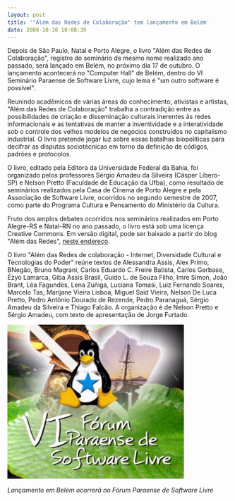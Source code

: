 ```yaml
---
layout: post
title: '"Além das Redes de Colaboração" tem lançamento em Belém'
date: 2008-10-10 10:08:39
---
```

Depois de São Paulo, Natal e Porto Alegre, o livro "Além das Redes de Colaboração", registro do seminário de mesmo nome realizado ano passado, será lançado em Belém, no próximo dia 17 de outubro. O lançamento acontecerá no "Computer Hall" de Belém, dentro do VI Seminário Paraense de Software Livre, cujo lema é "um outro software é possível".

Reunindo acadêmicos de várias áreas do conhecimento, ativistas e artistas, "Além das Redes de Colaboração" trabalha a contradição entre as possibilidades de criação e disseminação culturais inerentes às redes informacionais e as tentativas de manter a inventividade e a interatividade sob o controle dos velhos modelos de negócios construídos no capitalismo industrial. O livro pretende jogar luz sobre essas batalhas biopolíticas para decifrar as disputas sociotécnicas em torno da definição de códigos, padrões e protocolos.

O livro, editado pela Editora da Universidade Federal da Bahia, foi organizado pelos professores Sérgio Amadeu da Silveira (Cásper Líbero-SP) e Nelson Pretto (Faculdade de Educação da Ufba), como resultado de seminários realizados pela Casa de Cinema de Porto Alegre e pela Associação de Software Livre, ocorridos no segundo semestre de 2007, como parte do Programa Cultura e Pensamento do Ministério da Cultura.

Fruto dos amplos debates ocorridos nos seminários realizados em Porto Alegre-RS e Natal-RN no ano passado, o livro está sob uma licença Creative Commons. Em versão digital, pode ser baixado a partir do blog "Além das Redes", [neste endereço](http://rn.softwarelivre.org/alemdasredes/wp-content/uploads/2008/08/livroalemdasredes.pdf).

O livro "Além das Redes de colaboração - Internet, Diversidade Cultural e Tecnologias do Poder" reúne textos de Alessandra Assis, Alex Primo, BNegão, Bruno Magrani, Carlos Eduardo C. Freire Batista, Carlos Gerbase, Ézyo Lamarca, Giba Assis Brasil, Guido L. de Souza Filho, Imre Simon, João Brant, Léa Fagundes, Lena Zúñiga, Luciana Tomasi, Luiz Fernando Soares, Marcelo Tas, Marijane Vieira Lisboa, Miguel Said Vieira, Nelson De Luca Pretto, Pedro Antônio Dourado de Rezende, Pedro Paranaguá, Sérgio Amadeu da Silveira e Thiago Falcão. A organização é de Nelson Pretto e Sérgio Amadeu, com texto de apresentação de Jorge Furtado.

![](/uploads/forum-sl-pa.jpg)

*Lançamento em Belém ocorrerá no Fórum Paraense de Software Livre*